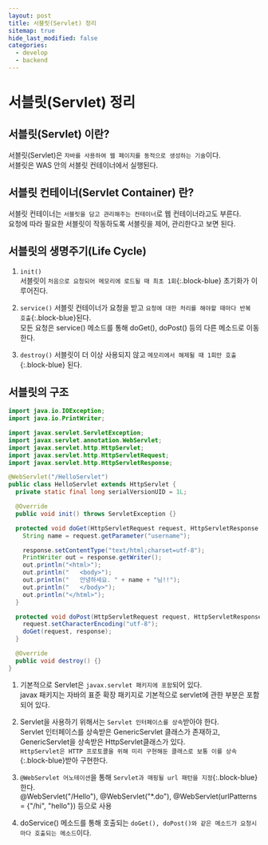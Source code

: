 ```yaml
---
layout: post
title: 서블릿(Servlet) 정리
sitemap: true
hide_last_modified: false
categories:
  - develop
  - backend
---
```


# 서블릿(Servlet) 정리

## 서블릿(Servlet) 이란?
서블릿(Servlet)은 `자바를 사용하여 웹 페이지를 동적으로 생성하는 기술`이다.  
서블릿은 WAS 안의 서블릿 컨테이너에서 실행된다.  

## 서블릿 컨테이너(Servlet Container) 란?
서블릿 컨테이너는 `서블릿을 담고 관리해주는 컨테이너`로 웹 컨테이너라고도 부른다.  
요청에 따라 필요한 서블릿이 작동하도록 서블릿을 제어, 관리한다고 보면 된다.

## 서블릿의 생명주기(Life Cycle)
1. `init()`  
서블릿이 `처음으로 요청되어 메모리에 로드될 때 최초 1회`{:.block-blue} 초기화가 이루어진다.

2. `service()`
서블릿 컨테이너가 요청을 받고 `요청에 대한 처리를 해야할 때마다 반복 호출`{:.block-blue}된다.  
모든 요청은 service() 메소드를 통해 doGet(), doPost() 등의 다른 메소드로 이동한다.

3. `destroy()`
서블릿이 더 이상 사용되지 않고 `메모리에서 해제될 때 1회만 호출`{:.block-blue} 된다.

## 서블릿의 구조
```java
import java.io.IOException;
import java.io.PrintWriter;

import javax.servlet.ServletException;
import javax.servlet.annotation.WebServlet;
import javax.servlet.http.HttpServlet;
import javax.servlet.http.HttpServletRequest;
import javax.servlet.http.HttpServletResponse;

@WebServlet("/HelloServlet")
public class HelloServlet extends HttpServlet {
  private static final long serialVersionUID = 1L;

  @Override
  public void init() throws ServletException {}

  protected void doGet(HttpServletRequest request, HttpServletResponse response) throws ServletException, IOException {
    String name = request.getParameter("username");

    response.setContentType("text/html;charset=utf-8");
    PrintWriter out = response.getWriter();
    out.println("<html>");
    out.println("	<body>");
    out.println("	안녕하세요. " + name + "님!!");
    out.println("	</body>");
    out.println("</html>");
  }

  protected void doPost(HttpServletRequest request, HttpServletResponse response) throws ServletException, IOException {
    request.setCharacterEncoding("utf-8");
    doGet(request, response);
  }

  @Override
  public void destroy() {} 
}
```
1. 기본적으로 Servlet은 `javax.servlet 패키지에 포함`되어 있다.  
javax 패키지는 자바의 표준 확장 패키지로 기본적으로 servlet에 관한 부분은 포함되어 있다.  

2. Servlet을 사용하기 위해서는 `Servlet 인터페이스를 상속`받아야 한다.  
Servlet 인터페이스를 상속받은 GenericServlet 클래스가 존재하고,  
GenericServlet을 상속받은 HttpServlet클래스가 있다.  
`HttpServlet은 HTTP 프로토콜을 위해 미리 구현해둔 클래스로 보통 이를 상속`{:.block-blue}받아 구현한다.

3. `@WebServlet 어노테이션`을 통해 `Servlet과 매핑될 url 패턴을 지정`{:.block-blue}한다.  
@WebServlet("/Hello"), @WebServlet("*.do"), @WebServlet(urlPatterns = {"/hi", "hello"}) 등으로 사용

4. doService() 메소드를 통해 호출되는 `doGet(), doPost()와 같은 메소드가 요청시마다 호출되는 메소드`이다.  

